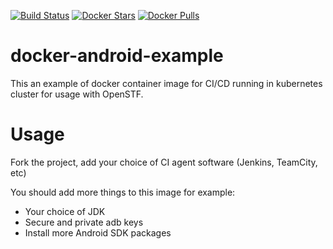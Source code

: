 [![Build Status](https://travis-ci.org/Malinskiy/docker-android.svg?branch=master)](https://travis-ci.org/Malinskiy/docker-android)
[![Docker Stars](https://img.shields.io/docker/stars/malinskiy/docker-android-example.svg)]()
[![Docker Pulls](https://img.shields.io/docker/pulls/malinskiy/docker-android-example.svg)]()

# docker-android-example
This an example of docker container image for CI/CD running in kubernetes cluster for usage with OpenSTF.

# Usage
Fork the project, add your choice of CI agent software (Jenkins, TeamCity, etc)

You should add more things to this image for example:
- Your choice of JDK
- Secure and private adb keys
- Install more Android SDK packages
